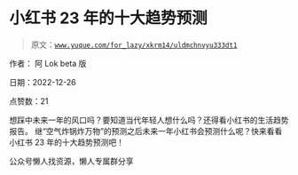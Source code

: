 # 小红书 23 年的十大趋势预测

> 原文：[`www.yuque.com/for_lazy/xkrm14/uldmchnvyu333dt1`](https://www.yuque.com/for_lazy/xkrm14/uldmchnvyu333dt1)



作者： 阿 Lok beta 版



日期：2022-12-26



点赞数：21

<ne-card data-card-name="hr" data-card-type="block" id="FOMij" data-event-boundary="card">

想踩中未来一年的风口吗？要知道当代年轻人想什么吗？还得看小红书的生活趋势报告。 继“空气炸锅炸万物”的预测之后未来一年小红书会预测什么呢？快来看看小红书 23 年的十大趋势预测吧！

<ne-card data-card-name="hr" data-card-type="block" id="m6sHB" data-event-boundary="card">

公众号懒人找资源，懒人专属群分享

</ne-card></ne-card>